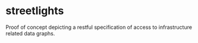 streetlights
============

Proof of concept depicting a restful specification of access to infrastructure related data graphs.